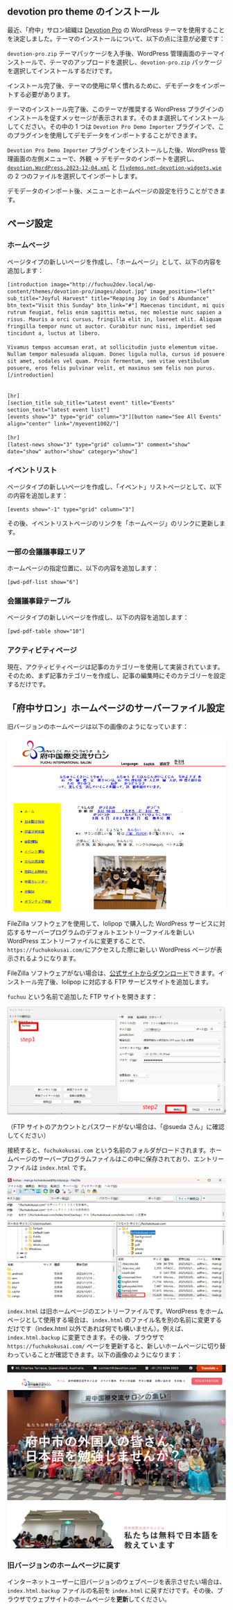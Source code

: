 ## devotion pro theme のインストール

最近、「府中」サロン組織は [Devotion Pro](https://flythemes.net/wordpress-themes/devotion-lite-wordpress-theme/) の WordPress テーマを使用することを決定しました。テーマのインストールについて、以下の点に注意が必要です：

`devotion-pro.zip` テーマパッケージを入手後、WordPress 管理画面のテーマインストールで、テーマのアップロードを選択し、`devotion-pro.zip` パッケージを選択してインストールするだけです。

インストール完了後、テーマの使用に早く慣れるために、デモデータをインポートする必要があります。

テーマのインストール完了後、このテーマが推奨する WordPress プラグインのインストールを促すメッセージが表示されます。そのまま選択してインストールしてください。その中の 1 つは `Devotion Pro Demo Importer` プラグインで、このプラグインを使用してデモデータをインポートすることができます。

`Devotion Pro Demo Importer` プラグインをインストールした後、WordPress 管理画面の左側メニューで、外観 -> デモデータのインポートを選択し、[`devotion.WordPress.2023-12-04.xml`](../files/devotion.WordPress.2023-12-04.xml) と [`flydemos.net-devotion-widgets.wie`](../files/flydemos.net-devotion-widgets.wie) の 2 つのファイルを選択してインポートします。

デモデータのインポート後、メニューとホームページの設定を行うことができます。

## ページ設定

### ホームページ

ページタイプの新しいページを作成し、「ホームページ」として、以下の内容を追加します：

```
[introduction image="http://fuchuu2dev.local/wp-content/themes/devotion-pro/images/about.jpg" image_position="left" sub_title="Joyful Harvest" title="Reaping Joy in God's Abundance" btn_text="Visit this Sunday" btn_link="#"] Maecenas tincidunt, mi quis rutrum feugiat, felis enim sagittis metus, nec molestie nunc sapien a risus. Mauris a orci cursus, fringilla elit in, laoreet elit. Aliquam fringilla tempor nunc ut auctor. Curabitur nunc nisi, imperdiet sed tincidunt a, luctus at libero.

Vivamus tempus accumsan erat, at sollicitudin justo elementum vitae. Nullam tempor malesuada aliquam. Donec ligula nulla, cursus id posuere sit amet, sodales vel quam. Proin fermentum, sem vitae vestibulum posuere, eros felis pulvinar velit, et maximus sem felis non purus.[/introduction]


[hr]
[section_title sub_title="Latest event" title="Events" section_text="latest event list"]
[events show="3" type="grid" column="3"][button name="See All Events" align="center" link="/myevent1002/"]

[hr]
[latest-news show="3" type="grid" column="3" comment="show" date="show" author="show" category="show"]
```

### イベントリスト

ページタイプの新しいページを作成し、「イベント」リストページとして、以下の内容を追加します：

```
[events show="-1" type="grid" column="3"]
```

その後、イベントリストページのリンクを「ホームページ」のリンクに更新します。

### 一部の会議議事録エリア

ホームページの指定位置に、以下の内容を追加します：

```
[pwd-pdf-list show="6"]
```

### 会議議事録テーブル

ページタイプの新しいページを作成し、以下の内容を追加します：

```
[pwd-pdf-table show="10"]
```

### アクティビティページ

現在、アクティビティページは記事のカテゴリーを使用して実装されています。そのため、まず記事カテゴリーを作成し、記事の編集時にそのカテゴリーを設定するだけです。

## 「府中サロン」ホームページのサーバーファイル設定

旧バージョンのホームページは以下の画像のようになっています：

![oldHomePage1](../images/image-5.png)

FileZilla ソフトウェアを使用して、lolipop で購入した WordPress サービスに対応するサーバープログラムのデフォルトエントリーファイルを新しい WordPress エントリーファイルに変更することで、`https://fuchukokusai.com/`にアクセスした際に新しい WordPress ページが表示されるようになります。

FileZilla ソフトウェアがない場合は、[公式サイトからダウンロード](https://download.filezilla-project.org/client/FileZilla_3.68.1_win64_sponsored2-setup.exe)できます。インストール完了後、lolipop に対応する FTP サービスサイトを追加します。

`fuchuu` という名前で追加した FTP サイトを開きます：

![filezilla1](../images/image-4.png)

（FTP サイトのアカウントとパスワードがない場合は、「@sueda さん」に確認してください）

接続すると、`fuchukokusai.com` という名前のフォルダがロードされます。ホームページのサーバープログラムファイルはこの中に保存されており、エントリーファイルは `index.html` です。

![indexFileShow1](../images/image-6.png)

`index.html` は旧ホームページのエントリーファイルです。WordPress をホームページとして使用する場合は、`index.html` のファイル名を別の名前に変更するだけです（index.html 以外であれば何でも構いません）。例えば、`index.html.backup` に変更できます。その後、ブラウザで `https://fuchukokusai.com/` ページを更新すると、新しいホームページに切り替わっていることが確認できます。以下の画像のようになります：

![newHomePage1](../images/image-3.png)

### 旧バージョンのホームページに戻す

インターネットユーザーに旧バージョンのウェブページを表示させたい場合は、`index.html.backup` ファイルの名前を `index.html` に戻すだけです。その後、ブラウザでウェブサイトのホームページを**更新**してください。
